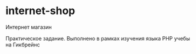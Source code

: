# internet-shop
Интернет магазин

Практическое задание. Выполнено в рамках изучения языка PHP учебы на Гикбрейнс
